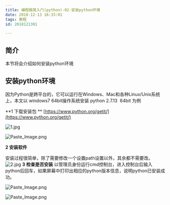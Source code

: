 ```yaml
---
title: 编程极简入门(python)-02-安装python环境
date: 2018-12-13 16:33:01
tags: 教程
id: 2018121301

---
```

## 简介
本节将会介绍如何安装python环境

## 安装python环境
因为Python是跨平台的，它可以运行在Windows、Mac和各种Linux/Unix系统上，本文以 windows7 64bit操作系统安装 python 2.7.13  64bit 为例
<!-- more -->
**1 下载安装包 **
[https://www.python.org/getit/](https://www.python.org/getit/)

![1.jpg](http://upload-images.jianshu.io/upload_images/4296400-7b23aff4720f0b29.jpg?imageMogr2/auto-orient/strip%7CimageView2/2/w/1240)

![Paste_Image.png](http://upload-images.jianshu.io/upload_images/4296400-63653f77c12c1b6e.png?imageMogr2/auto-orient/strip%7CimageView2/2/w/1240)



**2 安装软件**

安装过程很简单，除了需要修改一个设置path设置以外，其余都不需要改。 
![2.jpg](http://upload-images.jianshu.io/upload_images/4296400-462e57f79e4ac9c7.jpg?imageMogr2/auto-orient/strip%7CimageView2/2/w/1240)
**3 检查是否安装**
以管理员身份运行cmd控制台，进入控制台后输入python后回车，如果屏幕中打印出相应的python版本信息，说明python已安装成功。

![Paste_Image.png](http://upload-images.jianshu.io/upload_images/4296400-3d25275b85778568.png?imageMogr2/auto-orient/strip%7CimageView2/2/w/1240)

![Paste_Image.png](http://upload-images.jianshu.io/upload_images/4296400-f18c4d06c370448b.png?imageMogr2/auto-orient/strip%7CimageView2/2/w/1240)